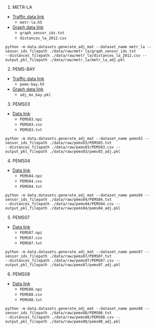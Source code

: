 1. METR-LA
* [Traffic data link](https://drive.google.com/drive/folders/10FOTa6HXPqX8Pf5WRoRwcFnW9BrNZEIX)
    * `metr-la.h5`
* [Graph data link](https://github.com/liyaguang/DCRNN/tree/master/data/sensor_graph)
    * `graph_sensor_ids.txt`
    * `distances_la_2012.csv`

```
python -m data.datasets.generate_adj_mat --dataset_name metr_la --sensor_ids_filepath ./data/raw/metr_la/graph_sensor_ids.txt
--distances_filepath ./data/raw/metr_la/distances_la_2012.csv --output_pkl_filepath ./data/raw/metr_la/metr_la_adj.pkl
```

2. PEMS-BAY
* [Traffic data link](https://drive.google.com/drive/folders/10FOTa6HXPqX8Pf5WRoRwcFnW9BrNZEIX)
    * `pems-bay.h5`
* [Graph data link](https://github.com/liyaguang/DCRNN/tree/master/data/sensor_graph)
    * `adj_mx_bay.pkl`

3. PEMS03
* [Data link](https://github.com/guoshnBJTU/ASTGNN/tree/main/data/PEMS03)
    * `PEMS03.npz`
    * `PEMS03.csv`
    * `PEMS03.txt`

```
python -m data.datasets.generate_adj_mat --dataset_name pems03 --sensor_ids_filepath ./data/raw/pems03/PEMS03.txt 
--distances_filepath ./data/raw/pems03/PEMS03.csv --output_pkl_filepath ./data/raw/pems03/pems03_adj.pkl
```

4. PEMS04
* [Data link](https://github.com/guoshnBJTU/ASTGNN/tree/main/data/PEMS04)
    * `PEMS04.npz`
    * `PEMS04.csv`
    * `PEMS04.txt`

```
python -m data.datasets.generate_adj_mat --dataset_name pems04 --sensor_ids_filepath ./data/raw/pems04/PEMS04.txt 
--distances_filepath ./data/raw/pems04/PEMS04.csv --output_pkl_filepath ./data/raw/pems04/pems04_adj.pkl
```

5. PEMS07
* [Data link](https://github.com/guoshnBJTU/ASTGNN/tree/main/data/PEMS07)
    * `PEMS07.npz`
    * `PEMS07.csv`
    * `PEMS07.txt`

```
python -m data.datasets.generate_adj_mat --dataset_name pems07 --sensor_ids_filepath ./data/raw/pems07/PEMS07.txt 
--distances_filepath ./data/raw/pems07/PEMS07.csv --output_pkl_filepath ./data/raw/pems07/pems07_adj.pkl
```

6. PEMS08
* [Data link](https://github.com/guoshnBJTU/ASTGNN/tree/main/data/PEMS08)
    * `PEMS08.npz`
    * `PEMS08.csv`
    * `PEMS08.txt`

```
python -m data.datasets.generate_adj_mat --dataset_name pems08 --sensor_ids_filepath ./data/raw/pems08/PEMS08.txt 
--distances_filepath ./data/raw/pems08/PEMS08.csv --output_pkl_filepath ./data/raw/pems08/pems08_adj.pkl
```